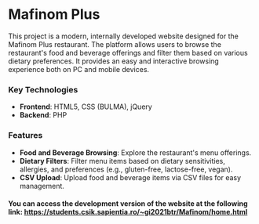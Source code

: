 # Mafinom Plus
 
This project is a modern, internally developed website designed for the Mafinom Plus restaurant. The platform allows users to browse the restaurant's food and beverage offerings and filter them based on various dietary preferences. It provides an easy and interactive browsing experience both on PC and mobile devices.

### Key Technologies

- **Frontend**: HTML5, CSS (BULMA), jQuery
- **Backend**: PHP

### Features

- **Food and Beverage Browsing**: Explore the restaurant's menu offerings.
- **Dietary Filters**: Filter menu items based on dietary sensitivities, allergies, and preferences (e.g., gluten-free, lactose-free, vegan).
- **CSV Upload**: Upload food and beverage items via CSV files for easy management.

#### You can access the development version of the website at the following link: https://students.csik.sapientia.ro/~gi2021btr/Mafinom/home.html
